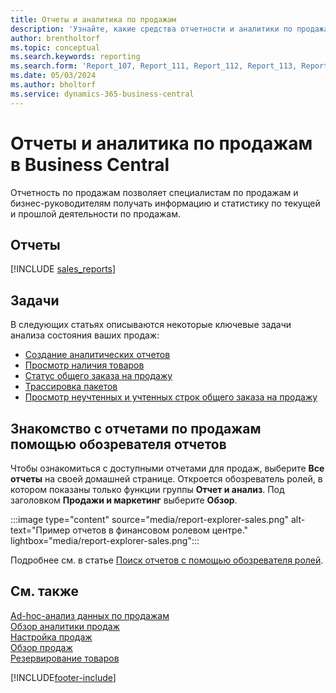 ```yaml
---
title: Отчеты и аналитика по продажам
description: 'Узнайте, какие средства отчетности и аналитики по продажам доступны в стандартной версии Business Central, чтобы вы могли отслеживать свой бизнес.'
author: brentholtorf
ms.topic: conceptual
ms.search.keywords: reporting
ms.search.form: 'Report_107, Report_111, Report_112, Report_113, Report_119, Report_121, Report_129, Report_209, Report_708, Report_713, Report_718, Report_813, Report_7313'
ms.date: 05/03/2024
ms.author: bholtorf
ms.service: dynamics-365-business-central
---
```

# Отчеты и аналитика по продажам в Business Central

Отчетность по продажам позволяет специалистам по продажам и бизнес-руководителям получать информацию и статистику по текущей и прошлой деятельности по продажам.  

## Отчеты

[!INCLUDE [sales_reports](includes/sales-reports-include.md)]

## Задачи

В следующих статьях описываются некоторые ключевые задачи анализа состояния ваших продаж:

* [Создание аналитических отчетов](bi-how-create-analysis-views-reports.md)  
* [Просмотр наличия товаров](inventory-how-availability-overview.md)
* [Статус общего заказа на продажу](sales-how-to-create-blanket-sales-orders.md#to-view-the-status-of-a-blanket-sales-order)
* [Трассировка пакетов](sales-how-track-packages.md)
* [Просмотр неучтенных и учтенных строк общего заказа на продажу](sales-how-to-create-blanket-sales-orders.md#to-view-unposted-and-posted-blanket-sales-order-lines)

## Знакомство с отчетами по продажам помощью обозревателя отчетов

Чтобы ознакомиться с доступными отчетами для продаж, выберите **Все отчеты** на своей домашней странице. Откроется обозреватель ролей, в котором показаны только функции группы **Отчет и анализ**. Под заголовком **Продажи и маркетинг** выберите **Обзор**.

:::image type="content" source="media/report-explorer-sales.png" alt-text="Пример отчетов в финансовом ролевом центре." lightbox="media/report-explorer-sales.png":::

Подробнее см. в статье [Поиск отчетов с помощью обозревателя ролей](ui-role-explorer.md).

## См. также

[Ad-hoc-анализ данных по продажам](ad-hoc-analysis-sales.md)    
[Обзор аналитики продаж](sales-analytics-overview.md)   
[Настройка продаж](sales-setup-sales.md)  
[Обзор продаж](sales-manage-sales.md)  
[Резервирование товаров](inventory-how-to-reserve-items.md)

[!INCLUDE[footer-include](includes/footer-banner.md)]
